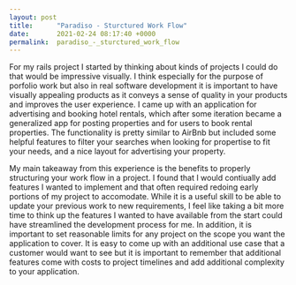 ```yaml
---
layout: post
title:      "Paradiso - Sturctured Work Flow"
date:       2021-02-24 08:17:40 +0000
permalink:  paradiso_-_sturctured_work_flow
---
```



For my rails project I started by thinking about kinds of projects I could do that would be impressive visually. I think especially for the purpose of porfolio work but also in real software development it is important to have visually appealing products as it conveys a sense of quality in your products and improves the user experience. I came up with an application for advertising and booking hotel rentals, which after some iteration became a generalized app for posting properties and for users to book rental properties. The functionality is pretty similar to AirBnb but included some helpful features to filter your searches when looking for propertise to fit your needs, and a nice layout for advertising your property. 

My main takeaway from this experience is the benefits to properly structuring your work flow in a project. I found that I would contiually add features I wanted to implement and that often required redoing early portions of my project to accomodate. While it is a useful skill to be able to update your previous work to new requirements, I feel like taking a bit more time to think up the features I wanted to have available from the start could have streamlined the development process for me. In addition, it is important to set reasonable limits for any project on the scope you want the application to cover. It is easy to come up with an additional use case that a customer would want to see but it is important to remember that additional features come with costs to project timelines and add additional complexity to your application. 
